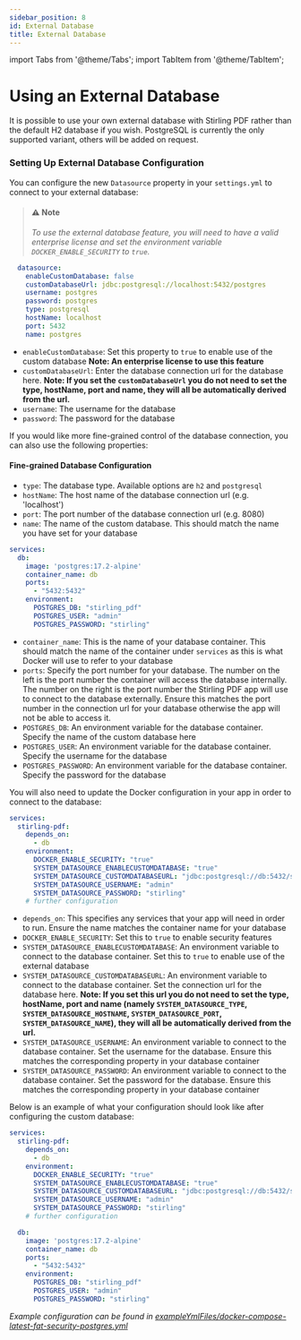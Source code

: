 ```yaml
---
sidebar_position: 8
id: External Database
title: External Database
---
```

import Tabs from '@theme/Tabs';
import TabItem from '@theme/TabItem';


# Using an External Database

It is possible to use your own external database with Stirling PDF rather than the default H2 database if you wish.
PostgreSQL is currently the only supported variant, others will be added on request.

### Setting Up External Database Configuration
You can configure the new `Datasource` property in your `settings.yml` to connect to your external database:

> #### ⚠️ Note
> _To use the external database feature, you will need to have a valid enterprise license and set the environment variable `DOCKER_ENABLE_SECURITY` to `true`._

<Tabs groupId="external-db-config">
  <TabItem value="settings" label="Settings File">

```yaml
  datasource:
    enableCustomDatabase: false
    customDatabaseUrl: jdbc:postgresql://localhost:5432/postgres
    username: postgres
    password: postgres
    type: postgresql
    hostName: localhost
    port: 5432
    name: postgres
```

- `enableCustomDatabase`: Set this property to `true` to enable use of the custom database **Note: An enterprise license to use this feature**
- `customDatabaseUrl`: Enter the database connection url for the database here. **Note: If you set the `customDatabaseUrl` you do not need to set the type, hostName, port and name, they will all be automatically derived from the url.**
- `username`: The username for the database
- `password`: The password for the database

If you would like more fine-grained control of the database connection, you can also use the following properties:

#### Fine-grained Database Configuration
- `type`: The database type. Available options are `h2` and `postgresql`
- `hostName`: The host name of the database connection url (e.g. 'localhost')
- `port`: The port number of the database connection url (e.g. 8080)
- `name`: The name of the custom database. This should match the name you have set for your database

</TabItem>
  <TabItem value="docker" label="Docker Compose">

```yaml
services:
  db:
    image: 'postgres:17.2-alpine'
    container_name: db
    ports:
      - "5432:5432"
    environment:
      POSTGRES_DB: "stirling_pdf"
      POSTGRES_USER: "admin"
      POSTGRES_PASSWORD: "stirling"
```

- `container_name`: This is the name of your database container. This should match the name of the container under `services` as this is what Docker will use to refer to your database
- `ports`: Specify the port number for your database. The number on the left is the port number the container will access the database internally. The number on the right is the port number the Stirling PDF app will use to connect to the database externally. Ensure this matches the port number in the connection url for your database otherwise the app will not be able to access it.
- `POSTGRES_DB`: An environment variable for the database container. Specify the name of the custom database here
- `POSTGRES_USER`: An environment variable for the database container. Specify the username for the database
- `POSTGRES_PASSWORD`: An environment variable for the database container. Specify the password for the database

You will also need to update the Docker configuration in your app in order to connect to the database:

```yaml
services:
  stirling-pdf:
    depends_on:
      - db
    environment:
      DOCKER_ENABLE_SECURITY: "true"
      SYSTEM_DATASOURCE_ENABLECUSTOMDATABASE: "true"
      SYSTEM_DATASOURCE_CUSTOMDATABASEURL: "jdbc:postgresql://db:5432/stirling_pdf"
      SYSTEM_DATASOURCE_USERNAME: "admin"
      SYSTEM_DATASOURCE_PASSWORD: "stirling"
    # further configuration
```

- `depends_on`: This specifies any services that your app will need in order to run. Ensure the name matches the container name for your database
- `DOCKER_ENABLE_SECURITY`: Set this to `true` to enable security features
- `SYSTEM_DATASOURCE_ENABLECUSTOMDATABASE`: An environment variable to connect to the database container. Set this to `true` to enable use of the external database
- `SYSTEM_DATASOURCE_CUSTOMDATABASEURL`: An environment variable to connect to the database container. Set the connection url for the database here. **Note: If you set this url you do not need to set the type, hostName, port and name (namely `SYSTEM_DATASOURCE_TYPE`, `SYSTEM_DATASOURCE_HOSTNAME`, `SYSTEM_DATASOURCE_PORT`, `SYSTEM_DATASOURCE_NAME`), they will all be automatically derived from the url.**
- `SYSTEM_DATASOURCE_USERNAME`: An environment variable to connect to the database container. Set the username for the database. Ensure this matches the corresponding property in your database container
- `SYSTEM_DATASOURCE_PASSWORD`: An environment variable to connect to the database container. Set the password for the database. Ensure this matches the corresponding property in your database container

Below is an example of what your configuration should look like after configuring the custom database:

```yaml
services:
  stirling-pdf:
    depends_on:
      - db
    environment:
      DOCKER_ENABLE_SECURITY: "true"
      SYSTEM_DATASOURCE_ENABLECUSTOMDATABASE: "true"
      SYSTEM_DATASOURCE_CUSTOMDATABASEURL: "jdbc:postgresql://db:5432/stirling_pdf"
      SYSTEM_DATASOURCE_USERNAME: "admin"
      SYSTEM_DATASOURCE_PASSWORD: "stirling"
    # further configuration

  db:
    image: 'postgres:17.2-alpine'
    container_name: db
    ports:
      - "5432:5432"
    environment:
      POSTGRES_DB: "stirling_pdf"
      POSTGRES_USER: "admin"
      POSTGRES_PASSWORD: "stirling"
```

  </TabItem>
</Tabs>

*Example configuration can be found in [exampleYmlFiles/docker-compose-latest-fat-security-postgres.yml](https://github.com/Stirling-Tools/Stirling-PDF/blob/428b4238e3a7280d71697d994a66174a250387a7/exampleYmlFiles/docker-compose-latest-fat-security-postgres.yml)*
